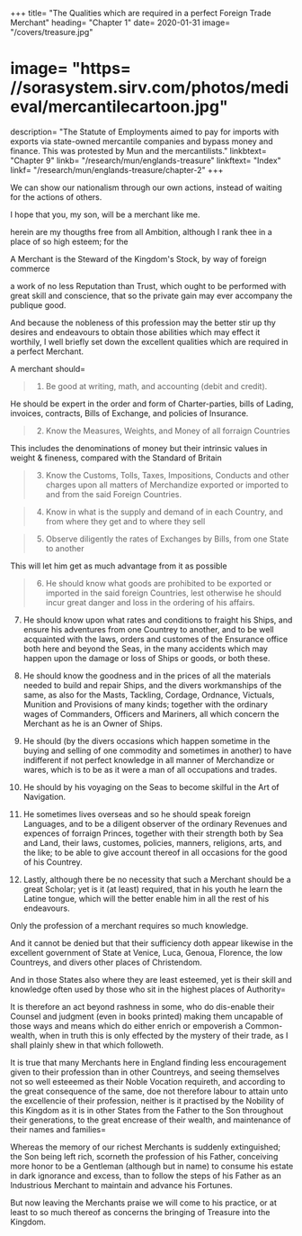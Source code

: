 



+++
title=  "The Qualities which are required in a perfect Foreign Trade Merchant"
heading=  "Chapter 1"
date=  2020-01-31
image=  "/covers/treasure.jpg"
# image=  "https= //sorasystem.sirv.com/photos/medieval/mercantilecartoon.jpg"
description=  "The Statute of Employments aimed to pay for imports with exports via state-owned mercantile companies and bypass money and finance. This was protested by Mun and the mercantilists."
linkbtext=  "Chapter 9"
linkb=  "/research/mun/englands-treasure"
linkftext=  "Index"
linkf=  "/research/mun/englands-treasure/chapter-2"
+++

We can show our nationalism through our own actions, instead of waiting for the actions of others. 

I hope that you, my son, will be a merchant like me. 

herein are my thougths free from all Ambition, although I rank thee in a place
of so high esteem; for the

A Merchant is the Steward of the Kingdom's Stock, by way of foreign commerce

 a work of no less
Reputation than Trust, which ought to be performed with great skill and
conscience, that so the private gain may ever accompany the publique good.

And because the nobleness of this profession may the better stir up thy desires
and endeavours to obtain those abilities which may effect it worthily, I well
briefly set down the excellent qualities which are required in a perfect
Merchant.

A merchant should= 

> 1. Be good at writing, math, and accounting (debit and credit).

He should be expert in the order and form of Charter-parties, bills of Lading, invoices, contracts, Bills of Exchange, and policies of Insurance.

> 2. Know the Measures, Weights, and Money of all forraign Countries

This includes the denominations of money but their intrinsic values in weight & fineness, compared with the Standard of Britain

> 3. Know the Customs, Tolls, Taxes, Impositions, Conducts and other charges upon all matters of Merchandize exported or imported to and from the said Foreign Countries.

> 4. Know in what is the supply and demand of in each Country, and from where they get and to where they sell

> 5. Observe diligently the rates of Exchanges by Bills, from one State to another

This will let him get as much advantage from it as possible

> 6. He should know what goods are prohibited to be exported or imported in the said foreign Countries, lest otherwise he should incur great danger and loss in the ordering of his affairs.

7. He should know upon what rates and conditions to fraight his Ships, and ensure his adventures from one Countrey to another, and to be well acquainted with the laws, orders and customes of the Ensurance office both here and beyond the Seas, in the many accidents which may happen upon the damage or loss of Ships or goods, or both these.

8. He should know the goodness and in the prices of all the materials needed to build and repair Ships, and the divers workmanships of the same, as also for the Masts, Tackling, Cordage, Ordnance, Victuals, Munition and Provisions of many kinds; together with the ordinary wages of Commanders, Officers and Mariners, all which concern the Merchant as he is an Owner of Ships.

9. He should (by the divers occasions which happen sometime in the buying and selling of one commodity and sometimes in another) to have indifferent if not perfect knowledge in all manner of Merchandize or wares, which is to be as it were a man of all occupations and trades.

10. He should by his voyaging on the Seas to become skilful in the Art of Navigation.

11. He sometimes lives overseas and so he should speak foreign Languages, and to be a diligent observer of the ordinary Revenues and expences of forraign Princes, together with their strength both by Sea and Land, their laws, customes, policies, manners, religions, arts, and the like; to be able to give account thereof in all
occasions for the good of his Countrey.

12. Lastly, although there be no necessity that such a Merchant should be a
great Scholar; yet is it (at least) required, that in his youth he learn the Latine
tongue, which will the better enable him in all the rest of his endeavours.

Only the profession of a merchant requires so much knowledge. 

<!-- Thus have I briefly shewed thee a pattern for thy diligence, the Merchant in
his qualities; which in truth are such and so many, that I find no other
profession which leadeth into more worldly knowledge. --> 

And it cannot be
denied but that their sufficiency doth appear likewise in the excellent
government of State at Venice, Luca, Genoua, Florence, the low Countreys,
and divers other places of Christendom. 

And in those States also where they
are least esteemed, yet is their skill and knowledge often used by those who sit
in the highest places of Authority=  

It is therefore an act beyond rashness in
some, who do dis-enable their Counsel and judgment (even in books printed)
making them uncapable of those ways and means which do either enrich or
empoverish a Common-wealth, when in truth this is only effected by the
mystery of their trade, as I shall plainly shew in that which followeth. 

It is true that many Merchants here in England finding less encouragement given
to their profession than in other Countreys, and seeing themselves not so well
esteeemed as their Noble Vocation requireth, and according to the great
consequence of the same, doe not therefore labour to attain unto the
excellencie of their profession, neither is it practised by the Nobility of this
Kingdom as it is in other States from the Father to the Son throughout their
generations, to the great encrease of their wealth, and maintenance of their
names and families=  

Whereas the memory of our richest Merchants is suddenly extinguished; the Son being left rich, scorneth the profession of his Father, conceiving more honor to be a Gentleman (although but in name) to consume
his estate in dark ignorance and excess, than to follow the steps of his Father as
an Industrious Merchant to maintain and advance his Fortunes. 

But now leaving the Merchants praise we will come to his practice, or at least to so
much thereof as concerns the bringing of Treasure into the Kingdom.
